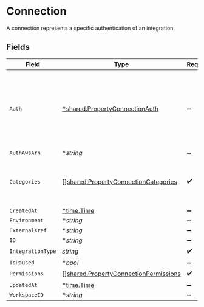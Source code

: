 # Connection

A connection represents a specific authentication of an integration.


## Fields

| Field                                                                                               | Type                                                                                                | Required                                                                                            | Description                                                                                         |
| --------------------------------------------------------------------------------------------------- | --------------------------------------------------------------------------------------------------- | --------------------------------------------------------------------------------------------------- | --------------------------------------------------------------------------------------------------- |
| `Auth`                                                                                              | [*shared.PropertyConnectionAuth](../../models/shared/propertyconnectionauth.md)                     | :heavy_minus_sign:                                                                                  | An authentication object that represents a specific authorized user's connection to an integration. |
| `AuthAwsArn`                                                                                        | **string*                                                                                           | :heavy_minus_sign:                                                                                  | N/A                                                                                                 |
| `Categories`                                                                                        | [][shared.PropertyConnectionCategories](../../models/shared/propertyconnectioncategories.md)        | :heavy_check_mark:                                                                                  | The Integration categories that this connection supports                                            |
| `CreatedAt`                                                                                         | [*time.Time](https://pkg.go.dev/time#Time)                                                          | :heavy_minus_sign:                                                                                  | N/A                                                                                                 |
| `Environment`                                                                                       | **string*                                                                                           | :heavy_minus_sign:                                                                                  | N/A                                                                                                 |
| `ExternalXref`                                                                                      | **string*                                                                                           | :heavy_minus_sign:                                                                                  | N/A                                                                                                 |
| `ID`                                                                                                | **string*                                                                                           | :heavy_minus_sign:                                                                                  | N/A                                                                                                 |
| `IntegrationType`                                                                                   | *string*                                                                                            | :heavy_check_mark:                                                                                  | N/A                                                                                                 |
| `IsPaused`                                                                                          | **bool*                                                                                             | :heavy_minus_sign:                                                                                  | N/A                                                                                                 |
| `Permissions`                                                                                       | [][shared.PropertyConnectionPermissions](../../models/shared/propertyconnectionpermissions.md)      | :heavy_check_mark:                                                                                  | N/A                                                                                                 |
| `UpdatedAt`                                                                                         | [*time.Time](https://pkg.go.dev/time#Time)                                                          | :heavy_minus_sign:                                                                                  | N/A                                                                                                 |
| `WorkspaceID`                                                                                       | **string*                                                                                           | :heavy_minus_sign:                                                                                  | N/A                                                                                                 |